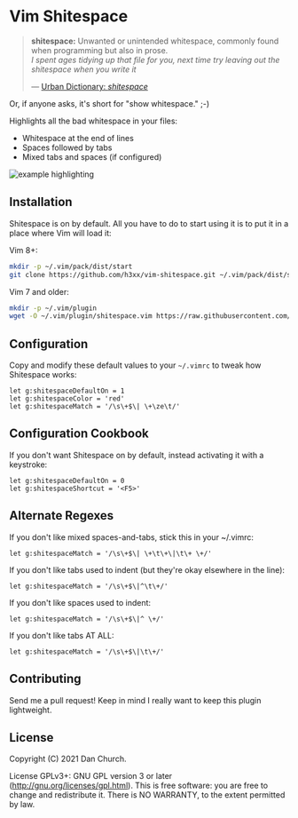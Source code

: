 # Vim Shitespace

> **shitespace:** Unwanted or unintended whitespace, commonly found when
> programming but also in prose.<br />
> *I spent ages tidying up that file for you, next time try leaving out the
> shitespace when you write it*
>
> &mdash; [Urban Dictionary: *shitespace*](https://www.urbandictionary.com/define.php?term=shitespace)

Or, if anyone asks, it's short for "show whitespace." ;-)

Highlights all the bad whitespace in your files:

- Whitespace at the end of lines
- Spaces followed by tabs
- Mixed tabs and spaces (if configured)

![example highlighting](../images/example.png)

## Installation

Shitespace is on by default. All you have to do to start using it is to put it
in a place where Vim will load it:

Vim 8+:

```sh
mkdir -p ~/.vim/pack/dist/start
git clone https://github.com/h3xx/vim-shitespace.git ~/.vim/pack/dist/start/vim-shitespace
```

Vim 7 and older:

```sh
mkdir -p ~/.vim/plugin
wget -O ~/.vim/plugin/shitespace.vim https://raw.githubusercontent.com/h3xx/vim-shitespace/main/plugin/shitespace.vim
```

## Configuration

Copy and modify these default values to your `~/.vimrc` to tweak how Shitespace
works:

```vim
let g:shitespaceDefaultOn = 1
let g:shitespaceColor = 'red'
let g:shitespaceMatch = '/\s\+$\| \+\ze\t/'
```

## Configuration Cookbook

If you don't want Shitespace on by default, instead activating it with a
keystroke:

```vim
let g:shitespaceDefaultOn = 0
let g:shitespaceShortcut = '<F5>'
```

## Alternate Regexes

If you don't like mixed spaces-and-tabs, stick this in your ~/.vimrc:

```vim
let g:shitespaceMatch = '/\s\+$\| \+\t\+\|\t\+ \+/'
```

If you don't like tabs used to indent (but they're okay elsewhere in the line):

```vim
let g:shitespaceMatch = '/\s\+$\|^\t\+/'
```

If you don't like spaces used to indent:

```vim
let g:shitespaceMatch = '/\s\+$\|^ \+/'
```

If you don't like tabs AT ALL:

```vim
let g:shitespaceMatch = '/\s\+$\|\t\+/'
```

## Contributing

Send me a pull request! Keep in mind I really want to keep this plugin
lightweight.

## License

Copyright (C) 2021 Dan Church.

License GPLv3+: GNU GPL version 3 or later (http://gnu.org/licenses/gpl.html).
This is free software: you are free to change and redistribute it. There is NO
WARRANTY, to the extent permitted by law.

